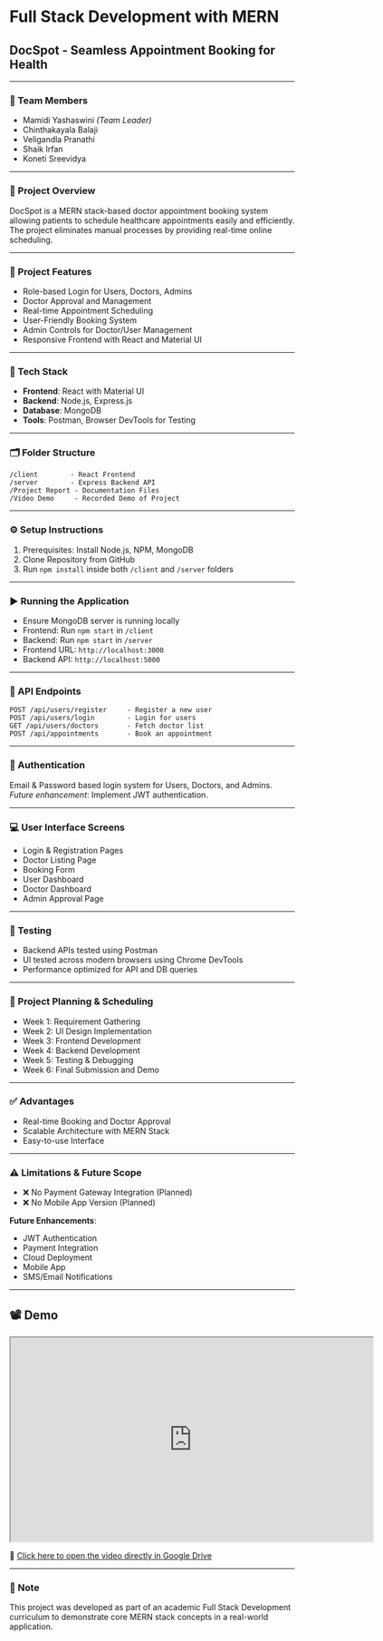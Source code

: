 # Full Stack Development with MERN

## DocSpot - Seamless Appointment Booking for Health

---
### 👥 Team Members

- Mamidi Yashaswini *(Team Leader)*  
- Chinthakayala Balaji  
- Veligandla Pranathi  
- Shaik Irfan  
- Koneti Sreevidya  

---

### 📌 Project Overview

DocSpot is a MERN stack-based doctor appointment booking system allowing patients to schedule healthcare appointments easily and efficiently. The project eliminates manual processes by providing real-time online scheduling.

---

### 🚀 Project Features

- Role-based Login for Users, Doctors, Admins  
- Doctor Approval and Management  
- Real-time Appointment Scheduling  
- User-Friendly Booking System  
- Admin Controls for Doctor/User Management  
- Responsive Frontend with React and Material UI  

---

### 🧰 Tech Stack

- **Frontend**: React with Material UI  
- **Backend**: Node.js, Express.js  
- **Database**: MongoDB  
- **Tools**: Postman, Browser DevTools for Testing  

---

### 🗂 Folder Structure

```
/client        - React Frontend  
/server        - Express Backend API  
/Project Report - Documentation Files  
/Video Demo     - Recorded Demo of Project  
```

---

### ⚙️ Setup Instructions

1. Prerequisites: Install Node.js, NPM, MongoDB  
2. Clone Repository from GitHub  
3. Run `npm install` inside both `/client` and `/server` folders  

---

### ▶️ Running the Application

- Ensure MongoDB server is running locally  
- Frontend: Run `npm start` in `/client`  
- Backend: Run `npm start` in `/server`  
- Frontend URL: `http://localhost:3000`  
- Backend API: `http://localhost:5000`  

---

### 📡 API Endpoints

```
POST /api/users/register     - Register a new user  
POST /api/users/login        - Login for users  
GET /api/users/doctors       - Fetch doctor list  
POST /api/appointments       - Book an appointment  
```

---

### 🔐 Authentication

Email & Password based login system for Users, Doctors, and Admins.  
*Future enhancement*: Implement JWT authentication.

---

### 💻 User Interface Screens

- Login & Registration Pages  
- Doctor Listing Page  
- Booking Form  
- User Dashboard  
- Doctor Dashboard  
- Admin Approval Page  

---

### 🧪 Testing

- Backend APIs tested using Postman  
- UI tested across modern browsers using Chrome DevTools  
- Performance optimized for API and DB queries  

---

### 📅 Project Planning & Scheduling

- Week 1: Requirement Gathering  
- Week 2: UI Design Implementation  
- Week 3: Frontend Development  
- Week 4: Backend Development  
- Week 5: Testing & Debugging  
- Week 6: Final Submission and Demo  

---


### ✅ Advantages

- Real-time Booking and Doctor Approval  
- Scalable Architecture with MERN Stack  
- Easy-to-use Interface  

---

### ⚠️ Limitations & Future Scope

- ❌ No Payment Gateway Integration (Planned)  
- ❌ No Mobile App Version (Planned)  

**Future Enhancements**:  
- JWT Authentication  
- Payment Integration  
- Cloud Deployment  
- Mobile App  
- SMS/Email Notifications  

---

## 📽️ Demo

<iframe src="https://drive.google.com/file/d/180JDaDJP01nu-xU6wG6LZwWE9oScPUpy/preview" width="640" height="360" allow="autoplay"></iframe>  

🔗 [Click here to open the video directly in Google Drive](https://drive.google.com/file/d/180JDaDJP01nu-xU6wG6LZwWE9oScPUpy/view?usp=drivesdk)

---

### 📝 Note

This project was developed as part of an academic Full Stack Development curriculum to demonstrate core MERN stack concepts in a real-world application.
